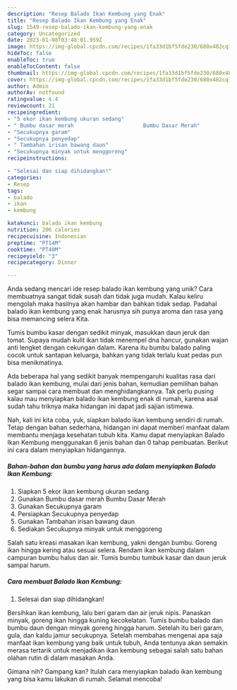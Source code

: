```yaml
---
description: "Resep Balado Ikan Kembung yang Enak"
title: "Resep Balado Ikan Kembung yang Enak"
slug: 1549-resep-balado-ikan-kembung-yang-enak
category: Uncategorized
date: 2023-01-08T03:48:01.959Z
image: https://img-global.cpcdn.com/recipes/1fa33d1bf5fde230/680x482cq70/balado-ikan-kembung-foto-resep-utama.jpg
hideToc: false
enableToc: true
enableTocContent: false
thumbnail: https://img-global.cpcdn.com/recipes/1fa33d1bf5fde230/680x482cq70/balado-ikan-kembung-foto-resep-utama.jpg
cover: https://img-global.cpcdn.com/recipes/1fa33d1bf5fde230/680x482cq70/balado-ikan-kembung-foto-resep-utama.jpg
author: Admin
authorAv: notfound
ratingvalue: 4.4
reviewcount: 21
recipeingredient:
- "5 ekor ikan kembung ukuran sedang"
- " Bumbu dasar merah                      Bumbu Dasar Merah"
- "Secukupnya garam"
- "Secukupnya penyedap"
- " Tambahan irisan bawang daun"
- "Secukupnya minyak untuk menggoreng"
recipeinstructions:

- "Selesai dan siap dihidangkan!"
categories:
- Resep
tags:
- balado
- ikan
- kembung

katakunci: balado ikan kembung 
nutrition: 206 calories
recipecuisine: Indonesian
preptime: "PT14M"
cooktime: "PT40M"
recipeyield: "3"
recipecategory: Dinner

---
```





Anda sedang mencari ide resep balado ikan kembung yang unik? Cara membuatnya sangat tidak susah dan tidak juga mudah. Kalau keliru mengolah maka hasilnya akan hambar dan bahkan tidak sedap. Padahal balado ikan kembung yang enak harusnya sih punya aroma dan rasa yang bisa memancing selera Kita.





Tumis bumbu kasar dengan sedikit minyak, masukkan daun jeruk dan tomat. Supaya mudah kulit ikan tidak menempel dna hancur, gunakan wajan anti lengket dengan cekungan dalam. Karena itu bumbu balado paling cocok untuk santapan keluarga, bahkan yang tidak terlalu kuat pedas pun bisa menikmatinya.

Ada beberapa hal yang sedikit banyak mempengaruhi kualitas rasa dari balado ikan kembung, mulai dari jenis bahan, kemudian pemilihan bahan segar sampai cara membuat dan menghidangkannya. Tak perlu pusing kalau mau menyiapkan balado ikan kembung enak di rumah, karena asal sudah tahu triknya maka hidangan ini dapat jadi sajian istimewa.






Nah, kali ini kita coba, yuk, siapkan balado ikan kembung sendiri di rumah. Tetap dengan bahan sederhana, hidangan ini dapat memberi manfaat dalam membantu menjaga kesehatan tubuh kita. Kamu dapat menyiapkan Balado Ikan Kembung menggunakan 6 jenis bahan dan 0 tahap pembuatan. Berikut ini cara dalam menyiapkan hidangannya.

<!--inarticleads1-->

##### Bahan-bahan dan bumbu yang harus ada dalam menyiapkan Balado Ikan Kembung:

1. Siapkan 5 ekor ikan kembung ukuran sedang
1. Gunakan  Bumbu dasar merah                      Bumbu Dasar Merah
1. Gunakan Secukupnya garam
1. Persiapkan Secukupnya penyedap
1. Gunakan  Tambahan irisan bawang daun
1. Sediakan Secukupnya minyak untuk menggoreng


Salah satu kreasi masakan ikan kembung, yakni dengan bumbu. Goreng ikan hingga kering atau sesuai selera. Rendam ikan kembung dalam campuran bumbu halus dan air. Tumis bumbu tumbuk kasar dan daun jeruk sampai harum. 

<!--inarticleads2-->

##### Cara membuat Balado Ikan Kembung:


1. Selesai dan siap dihidangkan!

Bersihkan ikan kembung, lalu beri garam dan air jeruk nipis. Panaskan minyak, goreng ikan hingga kuning kecokelatan. Tumis bumbu balado dan bumbu daun dengan minyak goreng hingga harum. Setelah itu beri garam, gula, dan kaldu jamur secukupnya. Setelah membahas mengenai apa saja manfaat ikan kembung yang baik untuk tubuh, Anda tentunya akan semakin merasa tertarik untuk menjadikan ikan kembung sebagai salah satu bahan olahan rutin di dalam masakan Anda. 

Gimana nih? Gampang kan? Itulah cara menyiapkan balado ikan kembung yang bisa kamu lakukan di rumah. Selamat mencoba!
